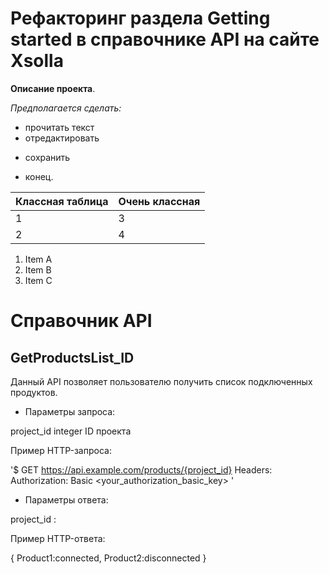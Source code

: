 # Рефакторинг раздела Getting started в справочнике API на сайте Xsolla

__Описание проекта__.

*Предполагается сделать:*

- прочитать текст
- отредактировать
* сохранить

- конец.

| Классная таблица | Очень классная |
| ------------- | ------------- |
| 1  | 3  |
| 2  | 4  |


  
1. Item A
2. Item B
3. Item C

# Справочник API

## GetProductsList_ID

Данный API позволяет пользователю получить список подключенных продуктов.


- Параметры запроса:

project_id integer ID проекта

Пример HTTP-запроса:

'$ GET https://api.example.com/products/{project_id} 
Headers: 
Authorization: Basic <your_authorization_basic_key> '

- Параметры ответа:

project_id : <status>

Пример HTTP-ответа:

{
Product1:connected, 
Product2:disconnected
}
